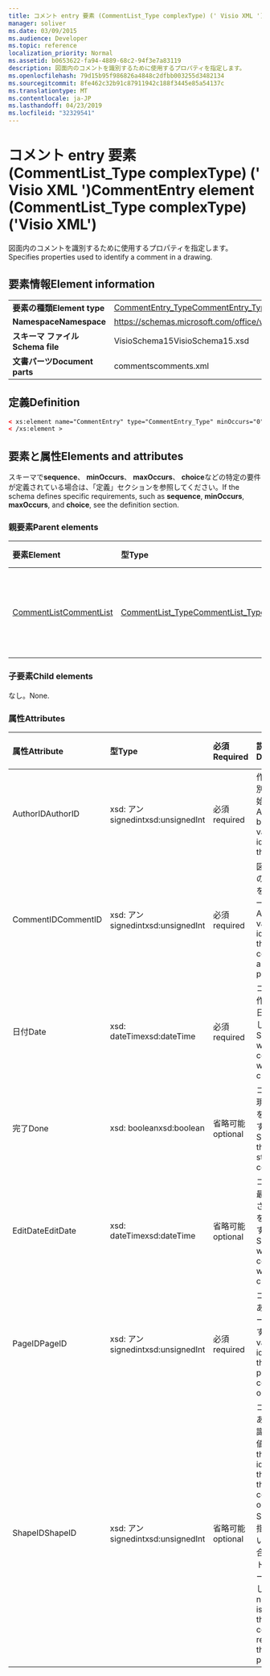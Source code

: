 ```yaml
---
title: コメント entry 要素 (CommentList_Type complexType) (' Visio XML ')
manager: soliver
ms.date: 03/09/2015
ms.audience: Developer
ms.topic: reference
localization_priority: Normal
ms.assetid: b0653622-fa94-4889-68c2-94f3e7a83119
description: 図面内のコメントを識別するために使用するプロパティを指定します。
ms.openlocfilehash: 79d15b95f986826a4848c2dfbb003255d3482134
ms.sourcegitcommit: 8fe462c32b91c87911942c188f3445e85a54137c
ms.translationtype: MT
ms.contentlocale: ja-JP
ms.lasthandoff: 04/23/2019
ms.locfileid: "32329541"
---
```

# <a name="commententry-element-commentlisttype-complextype-visio-xml"></a><span data-ttu-id="470ec-103">コメント entry 要素 (CommentList_Type complexType) (' Visio XML ')</span><span class="sxs-lookup"><span data-stu-id="470ec-103">CommentEntry element (CommentList_Type complexType) ('Visio XML')</span></span>

<span data-ttu-id="470ec-104">図面内のコメントを識別するために使用するプロパティを指定します。</span><span class="sxs-lookup"><span data-stu-id="470ec-104">Specifies properties used to identify a comment in a drawing.</span></span>
  
## <a name="element-information"></a><span data-ttu-id="470ec-105">要素情報</span><span class="sxs-lookup"><span data-stu-id="470ec-105">Element information</span></span>

|||
|:-----|:-----|
|<span data-ttu-id="470ec-106">**要素の種類**</span><span class="sxs-lookup"><span data-stu-id="470ec-106">**Element type**</span></span> <br/> |[<span data-ttu-id="470ec-107">CommentEntry_Type</span><span class="sxs-lookup"><span data-stu-id="470ec-107">CommentEntry_Type</span></span>](commententry_type-complextypevisio-xml.md) <br/> |
|<span data-ttu-id="470ec-108">**Namespace**</span><span class="sxs-lookup"><span data-stu-id="470ec-108">**Namespace**</span></span> <br/> |https://schemas.microsoft.com/office/visio/2012/main  <br/> |
|<span data-ttu-id="470ec-109">**スキーマ ファイル**</span><span class="sxs-lookup"><span data-stu-id="470ec-109">**Schema file**</span></span> <br/> |<span data-ttu-id="470ec-110">VisioSchema15</span><span class="sxs-lookup"><span data-stu-id="470ec-110">VisioSchema15.xsd</span></span>  <br/> |
|<span data-ttu-id="470ec-111">**文書パーツ**</span><span class="sxs-lookup"><span data-stu-id="470ec-111">**Document parts**</span></span> <br/> |<span data-ttu-id="470ec-112">comments</span><span class="sxs-lookup"><span data-stu-id="470ec-112">comments.xml</span></span>  <br/> |
   
## <a name="definition"></a><span data-ttu-id="470ec-113">定義</span><span class="sxs-lookup"><span data-stu-id="470ec-113">Definition</span></span>

```XML
< xs:element name="CommentEntry" type="CommentEntry_Type" minOccurs="0" maxOccurs="unbounded" >
< /xs:element >
```

## <a name="elements-and-attributes"></a><span data-ttu-id="470ec-114">要素と属性</span><span class="sxs-lookup"><span data-stu-id="470ec-114">Elements and attributes</span></span>

<span data-ttu-id="470ec-115">スキーマで**sequence**、 **minOccurs**、 **maxOccurs**、 **choice**などの特定の要件が定義されている場合は、「定義」セクションを参照してください。</span><span class="sxs-lookup"><span data-stu-id="470ec-115">If the schema defines specific requirements, such as **sequence**, **minOccurs**, **maxOccurs**, and **choice**, see the definition section.</span></span> 
  
### <a name="parent-elements"></a><span data-ttu-id="470ec-116">親要素</span><span class="sxs-lookup"><span data-stu-id="470ec-116">Parent elements</span></span>

|<span data-ttu-id="470ec-117">**要素**</span><span class="sxs-lookup"><span data-stu-id="470ec-117">**Element**</span></span>|<span data-ttu-id="470ec-118">**型**</span><span class="sxs-lookup"><span data-stu-id="470ec-118">**Type**</span></span>|<span data-ttu-id="470ec-119">**説明**</span><span class="sxs-lookup"><span data-stu-id="470ec-119">**Description**</span></span>|
|:-----|:-----|:-----|
|[<span data-ttu-id="470ec-120">CommentList</span><span class="sxs-lookup"><span data-stu-id="470ec-120">CommentList</span></span>](commentlist-element-comments_type-complextypevisio-xml.md) <br/> |[<span data-ttu-id="470ec-121">CommentList_Type</span><span class="sxs-lookup"><span data-stu-id="470ec-121">CommentList_Type</span></span>](commentlist_type-complextypevisio-xml.md) <br/> |<span data-ttu-id="470ec-122">図面内のコメントを指定します。</span><span class="sxs-lookup"><span data-stu-id="470ec-122">Specifies the comments in a drawing.</span></span>  <br/> |
   
### <a name="child-elements"></a><span data-ttu-id="470ec-123">子要素</span><span class="sxs-lookup"><span data-stu-id="470ec-123">Child elements</span></span>

<span data-ttu-id="470ec-124">なし。</span><span class="sxs-lookup"><span data-stu-id="470ec-124">None.</span></span>
  
### <a name="attributes"></a><span data-ttu-id="470ec-125">属性</span><span class="sxs-lookup"><span data-stu-id="470ec-125">Attributes</span></span>

|<span data-ttu-id="470ec-126">**属性**</span><span class="sxs-lookup"><span data-stu-id="470ec-126">**Attribute**</span></span>|<span data-ttu-id="470ec-127">**型**</span><span class="sxs-lookup"><span data-stu-id="470ec-127">**Type**</span></span>|<span data-ttu-id="470ec-128">**必須**</span><span class="sxs-lookup"><span data-stu-id="470ec-128">**Required**</span></span>|<span data-ttu-id="470ec-129">**説明**</span><span class="sxs-lookup"><span data-stu-id="470ec-129">**Description**</span></span>|<span data-ttu-id="470ec-130">**可能な値**</span><span class="sxs-lookup"><span data-stu-id="470ec-130">**Possible values**</span></span>|
|:-----|:-----|:-----|:-----|:-----|
|<span data-ttu-id="470ec-131">AuthorID</span><span class="sxs-lookup"><span data-stu-id="470ec-131">AuthorID</span></span>  <br/> |<span data-ttu-id="470ec-132">xsd: アン signedint</span><span class="sxs-lookup"><span data-stu-id="470ec-132">xsd:unsignedInt</span></span>  <br/> |<span data-ttu-id="470ec-133">必須</span><span class="sxs-lookup"><span data-stu-id="470ec-133">required</span></span>  <br/> |<span data-ttu-id="470ec-134">作成者を識別する1から始まる値。</span><span class="sxs-lookup"><span data-stu-id="470ec-134">A one-based value that identifies the author.</span></span>  <br/> |<span data-ttu-id="470ec-135">xsd:/signedint 型の値。</span><span class="sxs-lookup"><span data-stu-id="470ec-135">Values of the xsd:unsignedInt type.</span></span>  <br/> |
|<span data-ttu-id="470ec-136">CommentID</span><span class="sxs-lookup"><span data-stu-id="470ec-136">CommentID</span></span>  <br/> |<span data-ttu-id="470ec-137">xsd: アン signedint</span><span class="sxs-lookup"><span data-stu-id="470ec-137">xsd:unsignedInt</span></span>  <br/> |<span data-ttu-id="470ec-138">必須</span><span class="sxs-lookup"><span data-stu-id="470ec-138">required</span></span>  <br/> |<span data-ttu-id="470ec-139">図面ページのコメントを識別する一意の値。</span><span class="sxs-lookup"><span data-stu-id="470ec-139">A unique value that identifies the comment in a drawing page.</span></span>  <br/> |<span data-ttu-id="470ec-140">xsd:/signedint 型の値。</span><span class="sxs-lookup"><span data-stu-id="470ec-140">Values of the xsd:unsignedInt type.</span></span>  <br/> |
|<span data-ttu-id="470ec-141">日付</span><span class="sxs-lookup"><span data-stu-id="470ec-141">Date</span></span>  <br/> |<span data-ttu-id="470ec-142">xsd: dateTime</span><span class="sxs-lookup"><span data-stu-id="470ec-142">xsd:dateTime</span></span>  <br/> |<span data-ttu-id="470ec-143">必須</span><span class="sxs-lookup"><span data-stu-id="470ec-143">required</span></span>  <br/> |<span data-ttu-id="470ec-144">コメントが作成された日時を指定します。</span><span class="sxs-lookup"><span data-stu-id="470ec-144">Specifies when a comment was created.</span></span>  <br/> |<span data-ttu-id="470ec-145">xsd: dateTime 型の値。</span><span class="sxs-lookup"><span data-stu-id="470ec-145">Values of the xsd:dateTime type.</span></span>  <br/> |
|<span data-ttu-id="470ec-146">完了</span><span class="sxs-lookup"><span data-stu-id="470ec-146">Done</span></span>  <br/> |<span data-ttu-id="470ec-147">xsd: boolean</span><span class="sxs-lookup"><span data-stu-id="470ec-147">xsd:boolean</span></span>  <br/> |<span data-ttu-id="470ec-148">省略可能</span><span class="sxs-lookup"><span data-stu-id="470ec-148">optional</span></span>  <br/> |<span data-ttu-id="470ec-149">コメントの現在の状態を指定します。</span><span class="sxs-lookup"><span data-stu-id="470ec-149">Specifies the current state of the comment.</span></span>  <br/> |<span data-ttu-id="470ec-150">xsd: boolean 型の値。</span><span class="sxs-lookup"><span data-stu-id="470ec-150">Values of the xsd:boolean type.</span></span>  <br/> |
|<span data-ttu-id="470ec-151">EditDate</span><span class="sxs-lookup"><span data-stu-id="470ec-151">EditDate</span></span>  <br/> |<span data-ttu-id="470ec-152">xsd: dateTime</span><span class="sxs-lookup"><span data-stu-id="470ec-152">xsd:dateTime</span></span>  <br/> |<span data-ttu-id="470ec-153">省略可能</span><span class="sxs-lookup"><span data-stu-id="470ec-153">optional</span></span>  <br/> |<span data-ttu-id="470ec-154">コメントが最後に変更された日時を指定します。</span><span class="sxs-lookup"><span data-stu-id="470ec-154">Specifies when a comment was last changed.</span></span>  <br/> |<span data-ttu-id="470ec-155">xsd: dateTime 型の値。</span><span class="sxs-lookup"><span data-stu-id="470ec-155">Values of the xsd:dateTime type.</span></span>  <br/> |
|<span data-ttu-id="470ec-156">PageID</span><span class="sxs-lookup"><span data-stu-id="470ec-156">PageID</span></span>  <br/> |<span data-ttu-id="470ec-157">xsd: アン signedint</span><span class="sxs-lookup"><span data-stu-id="470ec-157">xsd:unsignedInt</span></span>  <br/> |<span data-ttu-id="470ec-158">必須</span><span class="sxs-lookup"><span data-stu-id="470ec-158">required</span></span>  <br/> |<span data-ttu-id="470ec-159">コメントがある図面ページを識別する値。</span><span class="sxs-lookup"><span data-stu-id="470ec-159">A value that identifies the drawing page the comment is on.</span></span>  <br/> |<span data-ttu-id="470ec-160">xsd:/signedint 型の値。</span><span class="sxs-lookup"><span data-stu-id="470ec-160">Values of the xsd:unsignedInt type.</span></span>  <br/> |
|<span data-ttu-id="470ec-161">ShapeID</span><span class="sxs-lookup"><span data-stu-id="470ec-161">ShapeID</span></span>  <br/> |<span data-ttu-id="470ec-162">xsd: アン signedint</span><span class="sxs-lookup"><span data-stu-id="470ec-162">xsd:unsignedInt</span></span>  <br/> |<span data-ttu-id="470ec-163">省略可能</span><span class="sxs-lookup"><span data-stu-id="470ec-163">optional</span></span>  <br/> |<span data-ttu-id="470ec-164">コメントがある図形を識別する値。</span><span class="sxs-lookup"><span data-stu-id="470ec-164">A value that identifies the shape the comment is on.</span></span> <span data-ttu-id="470ec-165">ShapeID が指定されていない場合、コメントは図面ページを参照します。</span><span class="sxs-lookup"><span data-stu-id="470ec-165">If no ShapeID is specified, the comment refers to the drawing page.</span></span>  <br/> |<span data-ttu-id="470ec-166">xsd:/signedint 型の値。</span><span class="sxs-lookup"><span data-stu-id="470ec-166">Values of the xsd:unsignedInt type.</span></span>  <br/> |
   

